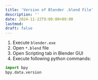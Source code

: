 ```yaml
---
title: 'Version of Blender .blend File'
description: ''
date: 2024-11-22T9:00:00+09:00
lastmod: 
draft: false
---
```


1. Execute ``blender.exe``
2. Open ``*.blend`` file
3. Open Scripting tab in Blender GUI
4. Execute following python commands:

```python
import bpy
bpy.data.version
```
